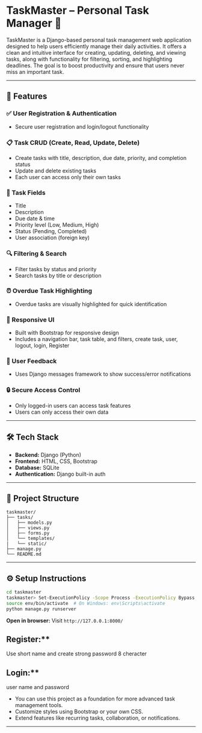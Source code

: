 
# TaskMaster – Personal Task Manager 📝

TaskMaster is a Django-based personal task management web application designed to help users efficiently manage their daily activities. It offers a clean and intuitive interface for creating, updating, deleting, and viewing tasks, along with functionality for filtering, sorting, and highlighting deadlines. The goal is to boost productivity and ensure that users never miss an important task.

---

## 🚀 Features

### ✅ User Registration & Authentication
- Secure user registration and login/logout functionality

### 📋 Task CRUD (Create, Read, Update, Delete)
- Create tasks with title, description, due date, priority, and completion status
- Update and delete existing tasks
- Each user can access only their own tasks

### 🧾 Task Fields
- Title
- Description
- Due date & time
- Priority level (Low, Medium, High)
- Status (Pending, Completed)
- User association (foreign key)

### 🔍 Filtering & Search
- Filter tasks by status and priority
- Search tasks by title or description

### ⏰ Overdue Task Highlighting
- Overdue tasks are visually highlighted for quick identification

### 📱 Responsive UI
- Built with Bootstrap for responsive design
- Includes a navigation bar, task table, and filters, create task, user, logout, login, Register

### 💬 User Feedback
- Uses Django messages framework to show success/error notifications

### 🔒 Secure Access Control
- Only logged-in users can access task features
- Users can only access their own data

---

## 🛠️ Tech Stack

- **Backend:** Django (Python)
- **Frontend:** HTML, CSS, Bootstrap
- **Database:** SQLite 
- **Authentication:** Django built-in auth

---

## 📁 Project Structure

```
taskmaster/
├── tasks/
│   ├── models.py
│   ├── views.py
│   ├── forms.py
│   └── templates/
|   └── static/
├── manage.py
└── README.md
```

---

## ⚙️ Setup Instructions
   ```bash
   cd taskmaster
   taskmaster> Set-ExecutionPolicy -Scope Process -ExecutionPolicy Bypass
   source env/bin/activate  # On Windows: env\Scripts\activate
   python manage.py runserver
   ```
**Open in browser:**
   Visit `http://127.0.0.1:8000/`
## Register:** 
   Use short name and create strong password 8 cheracter
## Login:**
   user name and password  
   

- You can use this project as a foundation for more advanced task management tools.
- Customize styles using Bootstrap or your own CSS.
- Extend features like recurring tasks, collaboration, or notifications.

---
